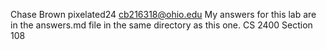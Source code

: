 Chase Brown
pixelated24
cb216318@ohio.edu
My answers for this lab are in the answers.md file in the same directory as this one.
CS 2400
Section 108
